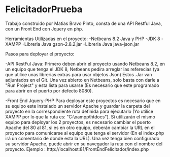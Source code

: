 # FelicitadorPrueba
Trabajo construido por Matias Bravo Pinto, consta de una API Restful Java, con un Front End con Jquery en php.

Herramientas Utilizadas en el proyecto:
-Netbeans 8.2 Java y PHP
-JDK 8
-XAMPP
-Libreria Java gson-2.8.2.jar
-Libreria Java java-json.jar

Pasos para deployar el proyecto:

-API RestFul Java:
Primero deben abrir el proyecto usando Netbeans 8.2, en un equipo que tenga el JDK 8, Netbeans pedira arreglar las referecias (ya que utilice unas librerias extras para usar objetos Json) Estos .Jar van adjuntados en el Git.
Una vez abierto en Netbeans, solo basta con darle a "Run Project" y esta lista para usarse (Es necesario que este programado para abrir en el puerto por defecto 8080).

-Front End Jquery-PHP
Para deployar este proyectos es necesario que en su equipo este instalado un servidor Apache y guardar la carpeta del proyecto en la correspondiente ruta definida para ejecutarlo (Yo utilice XAMPP por lo que la ruta es: "C:\xampp\htdocs\"). Si utilizarán el mismo equipo para deployar los 2 proyectos, es necesario cambiar el puerto Apache del 80 al 81, si es en otro equipo, deberán cambiar la URL en el proyecto para comunicarse al equipo que tenga el servidor (En el index.php irá un comentario de donde esta la URL).
Una vez tenga bien configurado su servidor Apache, puede abrir en su navegador la ruta con el nombre del proyecto.
Ejemplo : http://localhost:81/FrontEndFelicitador/index.php
